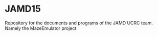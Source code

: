 # JAMD15
Repository for the documents and programs of the JAMD UCRC team. Namely the MazeEmulator project
